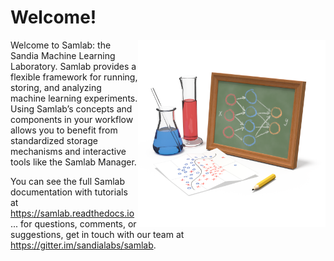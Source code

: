 # Welcome!

<img src="artwork/samlab.png" width="300" style="float:right"/>

Welcome to Samlab: the Sandia Machine Learning Laboratory. Samlab provides a
flexible framework for running, storing, and analyzing machine learning
experiments. Using Samlab’s concepts and components in your workflow allows you
to benefit from standardized storage mechanisms and interactive tools like the
Samlab Manager.

You can see the full Samlab documentation with tutorials at
https://samlab.readthedocs.io ... for questions, comments, or suggestions, get
in touch with our team at https://gitter.im/sandialabs/samlab.
